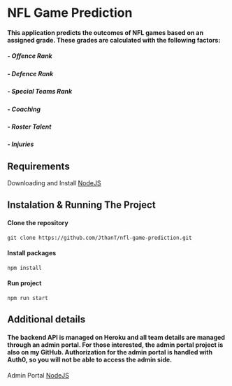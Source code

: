 # NFL Game Prediction

#### This application predicts the outcomes of NFL games based on an assigned grade. These grades are calculated with the following factors:
##### - Offence Rank
##### - Defence Rank
##### - Special Teams Rank
##### - Coaching
##### - Roster Talent
##### - Injuries

## Requirements

Downloading and Install [NodeJS](https://nodejs.org/en/download/)


## Instalation & Running The Project

#### Clone the repository 
```
git clone https://github.com/JthanT/nfl-game-prediction.git
```

#### Install packages
```
npm install 
```

#### Run project
```
npm run start 
```

## Additional details

#### The backend API is managed on Heroku and all team details are managed through an admin portal. For those interested, the admin portal project is also on my GitHub. Authorization for the admin portal is handled with Auth0, so you will not be able to access the admin side. 

Admin Portal [NodeJS](https://nodejs.org/en/download/)